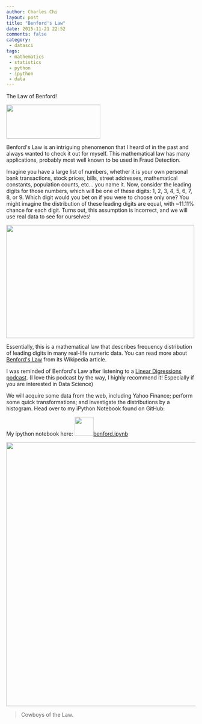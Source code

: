```yaml
---
author: Charles Chi
layout: post
title: "Benford's Law"
date: 2015-11-21 22:52
comments: false
category:
 - datasci
tags:
 - mathematics
 - statistics
 - python
 - ipython
 - data
---
```


The Law of Benford!

<img src="http://www.fraudriskanalysis.net/uploads/4/6/4/1/4641392/607573.png" style="width:250px;height:90px;"/>

Benford's Law is an intriguing phenomenon that I heard of in the past and always wanted to check it out for myself. This mathematical law has many applications, probably most well known to be used in Fraud Detection.

Imagine you have a large list of numbers, whether it is your own personal bank transactions, stock prices, bills, street addresses, mathematical constants, population counts, etc... you name it. Now, consider the leading digits for those numbers, which will be one of these digits: 1, 2, 3, 4, 5, 6, 7, 8, or 9. Which digit would you bet on if you were to choose only one? You might imagine the distribution of these leading digits are equal, with ~11.11% chance for each digit. Turns out, this assumption is incorrect, and we will use real data to see for ourselves!

<img src="http://mathworld.wolfram.com/images/eps-gif/BenfordsLaw_800.gif" style="width:500px;height:300px;"/>

Essentially, this is a mathematical law that describes frequency distribution of leading digits in many real-life numeric data. You can read more about [Benford's Law](https://en.wikipedia.org/wiki/Benford%27s_law) from its Wikipedia article.

I was reminded of Benford's Law after listening to a [Linear Digressions](https://www.udacity.com/podcasts/linear-digressions) [podcast](http://www.stitcher.com/podcast/linear-digressions/e/benfords-law-41309967). (I love this podcast by the way, I highly recommend it! Especially if you are interested in Data Science)

We will acquire some data from the web, including Yahoo Finance; perform some quick transformations; and investigate the distributions by a histogram. Head over to my iPython Notebook found on GitHub:

My ipython notebook here: <a href="http://nbviewer.ipython.org/github/cchi/benford/blob/master/benford.ipynb" target="_blank"><img src="https://avatars3.githubusercontent.com/u/7388996" style="width:50px;height:50px;">benford.ipynb</a>

<img src="https://pixabay.com/static/uploads/photo/2015/10/22/21/01/cowboys-1001913_960_720.jpg" style="width:1000px;height:700px;"/>

> Cowboys of the Law.